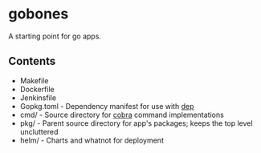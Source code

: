 # gobones 
A starting point for go apps.

## Contents
* Makefile
* Dockerfile
* Jenkinsfile
* Gopkg.toml - Dependency manifest for use with [dep](https://github.com/golang/dep)
* cmd/ - Source directory for [cobra](https://github.com/spf13/cobra) command implementations
* pkg/ - Parent source directory for app's packages; keeps the top level uncluttered
* helm/ - Charts and whatnot for deployment
